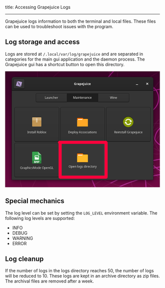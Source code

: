 title: Accessing Grapejuice Logs

---
Grapejuice logs information to both the terminal and local files. These files can be used to troubleshoot issues with the program.

## Log storage and access
Logs are stored at `/.local/var/log/grapejuice` and are separated in categories for the main gui application and the daemon process. The Grapejuice gui has a shortcut button to open this directory.

![Screenshot_2020-04-05_23-42-16](uploads/c554953707537877057f55fcbf12d462/Screenshot_2020-04-05_23-42-16.png)

## Special mechanics
The log level can be set by setting the `LOG_LEVEL` environment variable. The following log levels are supported:
- INFO
- DEBUG
- WARNING
- ERROR

## Log cleanup
If the number of logs in the logs directory reaches 50, the number of logs will be reduced to 10. These logs are kept in an archive directory as zip files. The archival files are removed after a week.
